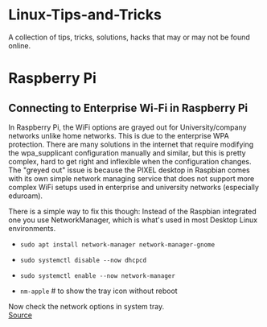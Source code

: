 # Linux-Tips-and-Tricks
A collection of tips, tricks, solutions, hacks that may or may not be found online. 

Raspberry Pi
===
Connecting to Enterprise Wi-Fi in Raspberry Pi
---
In Raspberry Pi, the WiFi options are grayed out for University/company networks unlike home networks. This is due to the enterprise WPA protection. There are many solutions in the internet that require modifying the wpa_supplicant configuration manually and similar, but this is pretty complex, hard to get right and inflexible when the configuration changes. The "greyed out" issue is because the PIXEL desktop in Raspbian comes with its own simple network managing service that does not support more complex WiFi setups used in enterprise and university networks (especially eduroam).

There is a simple way to fix this though: Instead of the Raspbian integrated one you use NetworkManager, which is what's used in most Desktop Linux environments.
* `sudo apt install network-manager network-manager-gnome`
* `sudo systemctl disable --now dhcpcd`
* `sudo systemctl enable --now network-manager`

* `nm-apple` # to show the tray icon without reboot

Now check the network options in system tray.
<br />[Source](https://raspberrypi.stackexchange.com/a/119653)
